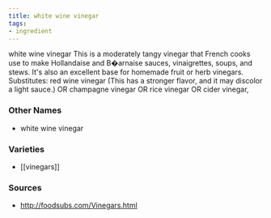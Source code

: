 ```yaml
---
title: white wine vinegar
tags:
- ingredient
---
```

white wine vinegar This is a moderately tangy vinegar that French cooks use to make Hollandaise and B�arnaise sauces, vinaigrettes, soups, and stews. It's also an excellent base for homemade fruit or herb vinegars. Substitutes: red wine vinegar (This has a stronger flavor, and it may discolor a light sauce.) OR champagne vinegar OR rice vinegar OR cider vinegar,

### Other Names

* white wine vinegar

### Varieties

* [[vinegars]]

### Sources
* http://foodsubs.com/Vinegars.html
